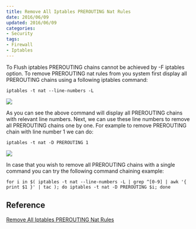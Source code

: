 ```yaml
---
title: Remove All Iptables PREROUTING Nat Rules
date: 2016/06/09
updated: 2016/06/09
categories:
- Security
tags:
- Firewall
- Iptables
---
```

To Flush iptables PREROUTING chains cannot be achieved by -F iptables option. To remove PREROUTING nat rules from you system first display all PREROUTING chains using a following iptables command:

```
iptables -t nat --line-numbers -L
```

<!-- more -->

![](https://ws1.sinaimg.cn/large/006tKfTcgy1fjgr3n1znnj316o0nhwm7.jpg)

As you can see the above command will display all PREROUTING chains with relevant line numbers. Next, we can use these line numbers to remove all PREROUTING chains one by one. For example to remove PREROUTING chain with line number 1 we can do:

```
iptables -t nat -D PREROUTING 1
```
![](https://ws1.sinaimg.cn/large/006tKfTcgy1fjgr43on6oj30vc0d944q.jpg)

In case that you wish to remove all PREROUTING chains with a single command you can try the following command chaining example:

```
for i in $( iptables -t nat --line-numbers -L | grep ^[0-9] | awk '{ print $1 }' | tac ); do iptables -t nat -D PREROUTING $i; done
```

## Reference
[Remove All Iptables PREROUTING Nat Rules](http://lubos.rendek.org/remove-all-iptables-prerouting-nat-rules/)